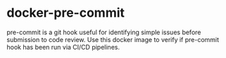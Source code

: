 # docker-pre-commit
pre-commit is a git hook useful for identifying simple issues before submission to code review. Use this docker image to verify if pre-commit hook has been run via CI/CD pipelines.
